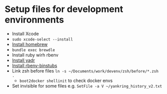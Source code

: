# Setup files for development environments

- Install Xcode
- ```sudo xcode-select --install```
- [Install homebrew](http://brew.sh)
- ```bundle exec brewdle```
- Install ruby wirh rbenv
- [Install yadr](https://github.com/skwp/dotfiles)
- [Install rbenv-binstubs](https://github.com/ianheggie/rbenv-binstubs)
- Link zsh before files ```ln -s ~/Documents/work/devenv/zsh/before/*.zsh .```
  - ```boot2docker shellinit``` to check docker envs
- Set invisible for some files e.g. ```SetFile -a V ~/yankring_history_v2.txt```
